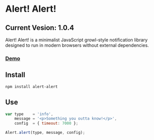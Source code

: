 # Alert! Alert!

## Current Vesion: 1.0.4

Alert! Alert! is a minimalist JavaScript growl-style notification library designed to run in modern browsers without external dependencies.

### [Demo](http://codepen.io/whusterj/full/qEWMwG/)

## Install

```
npm install alert-alert
```

## Use

```javascript
var type    = 'info',
    message = '<p>Something you outta know!</p>',
    config  = { timeout: 7000 };

Alert.alert(type, message, config);
```
